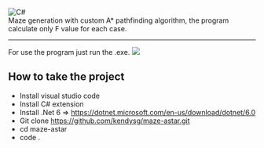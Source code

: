 ![C#](https://img.shields.io/badge/c%23-%23239120.svg?style=for-the-badge&logo=c-sharp&logoColor=white)</br>
Maze generation with custom A* pathfinding algorithm, the program calculate only F value for each case.

---
For use the program just run the .exe.
<img src="https://github.com/kendysg/maze-astar/blob/main/image/program.png"></img>

## How to take the project
- Install visual studio code
- Install C# extension
- Install .Net 6 => https://dotnet.microsoft.com/en-us/download/dotnet/6.0
- Git clone https://github.com/kendysg/maze-astar.git
- cd maze-astar
- code .
